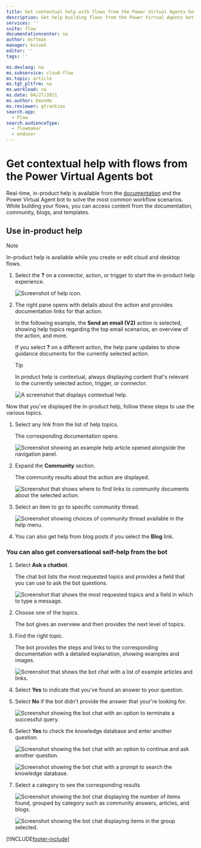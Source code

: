 ```yaml
---
title: Get contextual help with flows from the Power Virtual Agents bot | Microsoft Docs
description: Get help building flows from the Power Virtual Agents bot.
services: ''
suite: flow
documentationcenter: na
author: msftman
manager: kvivek
editor: ''
tags: ''

ms.devlang: na
ms.subservice: cloud-flow
ms.topic: article
ms.tgt_pltfrm: na
ms.workload: na
ms.date: 04/27/2021
ms.author: DeonHe
ms.reviewer: gtrantzas
search.app: 
  - Flow
search.audienceType: 
  - flowmaker
  - enduser
---
```



# Get contextual help with flows from the Power Virtual Agents bot

Real-time, in-product help is available from the [documentation](./index.yml) and the Power Virtual Agent bot to solve the most common workflow scenarios. While building your flows, you can access content from the documentation, community, blogs, and templates.

## Use in-product help

>[!NOTE]
>In-product help is available while you create or edit cloud and desktop flows.

1. Select the **?** on a connector, action, or trigger to start the in-product help experience.

   ![Screenshot of help icon.](./media/contextual-help-bot/help-icon.png)

1. The right pane opens with details about the action and provides documentation links for that action.

   In the following example, the **Send an email (V2)** action is selected, showing help topics regarding the top email scenarios, an overview of the action, and more.

   If you select **?** on a different action, the help pane updates to show guidance documents for the currently selected action.

   >[!TIP]
   >In product help is contextual, always displaying content that's relevant to the currently selected action, trigger, or connector.

   ![A screenshot that displays contextual help.](./media/contextual-help-bot/contextual-help.png)

Now that you've displayed the in-product help, follow these steps to use the various topics.

1. Select any link from the list of help topics.

   The corresponding documentation opens.

   ![Screenshot showing an example help article opened alongside the navigation panel.](./media/contextual-help-bot/help-doc.png)

1. Expand the **Community** section.

   The community results about the action are displayed.

   ![Screenshot that shows where to find links to community documents about the selected action.](./media/contextual-help-bot/community.png)

1. Select an item to go to specific community thread.

   ![Screenshot showing choices of community thread available in the help menu.](./media/contextual-help-bot/community-thread.png)

1. You can also get help from blog posts if you select the **Blog** link.

### You can also get conversational self-help from the bot

1. Select **Ask a chatbot**.

   The chat bot lists the most requested topics and provides a field that you can use to ask the bot questions.

   ![Screenshot that shows the most requested topics and a field in which to type a message.](./media/contextual-help-bot/chat-bot.png)

1. Choose one of the topics.

   The bot gives an overview and then provides the next level of topics.

1. Find the right topic.

   The bot provides the steps and links to the corresponding documentation with a detailed explanation, showing examples and images.

   ![Screenshot that shows the bot chat with a list of example articles and links.](./media/contextual-help-bot/find-topic.png)

1. Select **Yes** to indicate that you've found an answer to your question.

1. Select **No** if the bot didn't provide the answer that your're looking for.

   ![Screenshot showing the bot chat with an option to terminate a successful query.](./media/contextual-help-bot/yes-no.png)

1. Select **Yes** to check the knowledge database and enter another question.

   ![Screenshot showing the bot chat with an option to continue and ask another question.](./media/contextual-help-bot/bot-chat-1.png)

   ![Screenshot showing the bot chat with a prompt to search the knowledge database.](./media/contextual-help-bot/bot-chat-2.png)

1. Select a category to see the corresponding results

   ![Screenshot showing the bot chat displaying the number of items found, grouped by category such as community answers, articles, and blogs.](./media/contextual-help-bot/bot-category-1.png)

   ![Screenshot showing the bot chat displaying items in the group selected.](./media/contextual-help-bot/bot-category-2.png)


[!INCLUDE[footer-include](includes/footer-banner.md)]